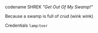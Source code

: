 codename SHREK *"Get Out Of My Swamp!"*

Because a swamp is full of crud (wink wink)


Credentials `lamp`:`toor`
